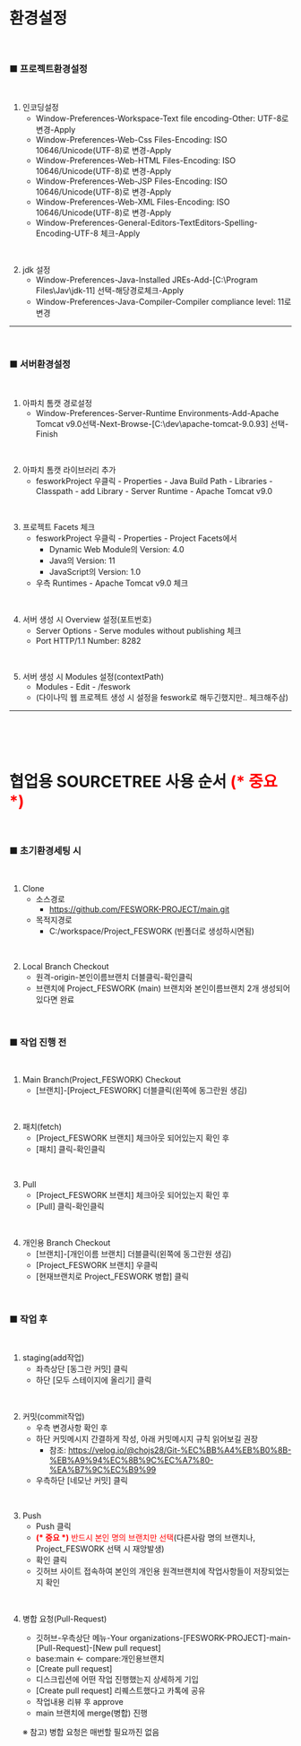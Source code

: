 # 환경설정

<br>

### ■ 프로젝트환경설정
<br>

1. 인코딩설정   
	* Window-Preferences-Workspace-Text file encoding-Other: UTF-8로 변경-Apply   
	* Window-Preferences-Web-Css Files-Encoding: ISO 10646/Unicode(UTF-8)로 변경-Apply   
	* Window-Preferences-Web-HTML Files-Encoding: ISO 10646/Unicode(UTF-8)로 변경-Apply   
	* Window-Preferences-Web-JSP Files-Encoding: ISO 10646/Unicode(UTF-8)로 변경-Apply   
	* Window-Preferences-Web-XML Files-Encoding: ISO 10646/Unicode(UTF-8)로 변경-Apply   
	* Window-Preferences-General-Editors-TextEditors-Spelling-Encoding-UTF-8 체크-Apply   
<br>

2. jdk 설정
	* Window-Preferences-Java-Installed JREs-Add-[C:\Program Files\Jav\jdk-11] 선택-해당경로체크-Apply   
	* Window-Preferences-Java-Compiler-Compiler compliance level: 11로 변경   

---

<br>

### ■ 서버환경설정
<br>

1. 아파치 톰캣 경로설정   
	* Window-Preferences-Server-Runtime Environments-Add-Apache Tomcat v9.0선택-Next-Browse-[C:\dev\apache-tomcat-9.0.93] 선택-Finish   
<br>

2. 아파치 톰캣 라이브러리 추가   
	* fesworkProject 우클릭 - Properties - Java Build Path - Libraries - Classpath - add Library - Server Runtime - Apache Tomcat v9.0   
<br>

3. 프로젝트 Facets 체크   
	* fesworkProject 우클릭 - Properties - Project Facets에서   
		* Dynamic Web Module의 Version: 4.0   
		* Java의 Version: 11   
		* JavaScript의 Version: 1.0   
	* 우측 Runtimes - Apache Tomcat v9.0 체크   
<br>

4. 서버 생성 시 Overview 설정(포트번호)   
	* Server Options - Serve modules without publishing 체크   
	* Port HTTP/1.1 Number: 8282   
<br>

5. 서버 생성 시 Modules 설정(contextPath)   
	* Modules - Edit - /feswork   
	* (다이나믹 웹 프로젝트 생성 시 설정을 feswork로 해두긴했지만.. 체크해주삼)   
---

<br><br><br>

# 협업용 SOURCETREE 사용 순서 <span style=color:red>(* 중요 *)</span>

<br>

### ■ 초기환경세팅 시

<br>

1. Clone
	* 소스경로
		* https://github.com/FESWORK-PROJECT/main.git
	* 목적지경로
		* C:/workspace/Project_FESWORK (빈폴더로 생성하시면됨)

<br>

2. Local Branch Checkout
	* 원격-origin-본인이름브랜치 더블클릭-확인클릭
	* 브랜치에 Project_FESWORK (main) 브랜치와 본인이름브랜치 2개 생성되어있다면 완료

<br>

### ■ 작업 진행 전

<br>

1. Main Branch(Project_FESWORK) Checkout
	* [브랜치]-[Project_FESWORK] 더블클릭(왼쪽에 동그란원 생김)

<br>

2. 패치(fetch)
	* [Project_FESWORK 브랜치] 체크아웃 되어있는지 확인 후
	* [패치] 클릭-확인클릭

<br>

3. Pull
	* [Project_FESWORK 브랜치] 체크아웃 되어있는지 확인 후
	* [Pull] 클릭-확인클릭

<br>

4. 개인용 Branch Checkout
	* [브랜치]-[개인이름 브랜치] 더블클릭(왼쪽에 동그란원 생김)
	* [Project_FESWORK 브랜치] 우클릭
	* [현재브랜치로 Project_FESWORK 병합] 클릭

<br>

### ■ 작업 후

<br>

1. staging(add작업) 
	* 좌측상단 [동그란 커밋] 클릭
	* 하단 [모두 스테이지에 올리기] 클릭

<br>

2. 커밋(commit작업)
	* 우측 변경사항 확인 후
	* 하단 커밋메시지 간결하게 작성, 아래 커밋메시지 규칙 읽어보길 권장
		* 참조: https://velog.io/@chojs28/Git-%EC%BB%A4%EB%B0%8B-%EB%A9%94%EC%8B%9C%EC%A7%80-%EA%B7%9C%EC%B9%99
	* 우측하단 [네모난 커밋] 클릭

<br>

3. Push
	* Push 클릭
	* <span style=color:red><b>(* 중요 *)</b> 반드시 본인 명의 브랜치만 선택</span>(다른사람 명의 브랜치나, Project_FESWORK 선택 시 재앙발생)
	* 확인 클릭
	* 깃허브 사이트 접속하여 본인의 개인용 원격브랜치에 작업사항들이 저장되었는지 확인

<br>

4. 병합 요청(Pull-Request)
	* 깃허브-우측상단 메뉴-Your organizations-[FESWORK-PROJECT]-main-[Pull-Request]-[New pull request]
	* base:main  <- compare:개인용브랜치
	* [Create pull request]
	* 디스크립션에 어떤 작업 진행했는지 상세하게 기입
	* [Create pull request] 리퀘스트했다고 카톡에 공유
	* 작업내용 리뷰 후 approve
	* main 브랜치에 merge(병합) 진행   

	※ 참고) 병합 요청은 매번할 필요까진 없음
	


